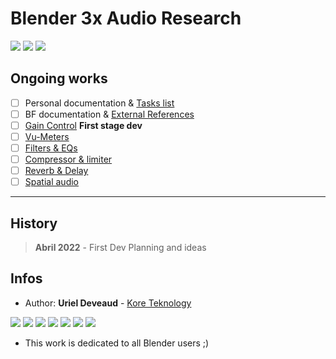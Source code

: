 # Blender 3x Audio Research


<img src="https://img.shields.io/badge/Blender-3.1+-green" /> <img src="https://img.shields.io/badge/Audaspace-C++-purple" /> <img src="https://img.shields.io/badge/Gsoc-2023-orange" />

## Ongoing works

- [ ] Personal documentation & [Tasks list](Tasks.md)
- [ ] BF documentation & [External References](ext-references.md)
- [ ] [Gain Control](gain.md) **First stage dev**
- [ ] [Vu-Meters](vu-meter.md) 
- [ ] [Filters & EQs](filter.md) 
- [ ] [Compressor & limiter](compressor.md)
- [ ] [Reverb & Delay](compressor.md)
- [ ] [Spatial audio](spatial.md)

---

## History

> **Abril 2022** - First Dev Planning and ideas

## Infos

* Author: **Uriel Deveaud** - [Kore Teknology](https://github.com/KoreTeknology) 

<img src="https://img.shields.io/badge/CG Art-1995-red" /> <img src="https://img.shields.io/badge/3D Blender-2002-red" /> <img src="https://img.shields.io/badge/Python Dev-2005-red" /> <img src="https://img.shields.io/badge/3D Trainer-2008-red" /> <img src="https://img.shields.io/badge/Coding Trainer-2010-red" /> <img src="https://img.shields.io/badge/GE-2015-darkorange" /> <img src="https://img.shields.io/badge/VR-2017-darkorange" />

* This work is dedicated to all Blender users ;)
